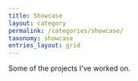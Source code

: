 ```yaml
---
title: Showcase
layout: category
permalink: /categories/showcase/
taxonomy: showcase
entries_layout: grid
---
```


Some of the projects I've worked on.
